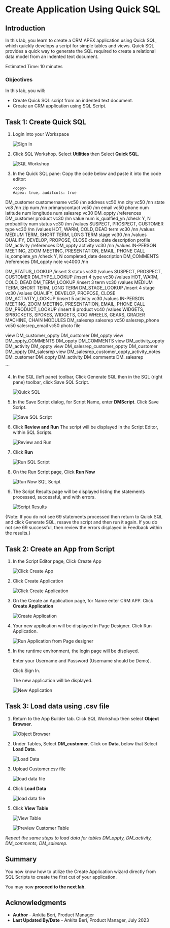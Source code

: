 # Create Application Using Quick SQL

## Introduction

In this lab, you learn to create a CRM APEX application using Quick SQL, which quickly develops a script for simple tables and views.
Quick SQL provides a quick way to generate the SQL required to create a relational data model from an indented text document.

Estimated Time: 10 minutes

### Objectives

In this lab, you will:
- Create Quick SQL script from an indented text document.
- Create an CRM application using SQL Script.

## Task 1: Create Quick SQL

1. Login into your Workspace

     ![Sign In](images/login.png " ")

2. Click SQL Workshop. Select **Utilities** then Select **Quick SQL**.

    ![SQL Workshop](images/sql-workshop.png " ")

3. In the Quick SQL pane:
   Copy the code below and paste it into the code editor:

   ```
   <copy>
   #apex: true, auditcols: true
DM_customer
 customername vc50 /nn
 address vc50 /nn
 city vc50 /nn
 state vc8 /nn
 zip num /nn
 primarycontact vc50 /nn
 email vc50
 phone num
 latitude num
 longitude num
 salesrep vc30
 DM_oppty /references DM_customer
     product vc30 /nn
     value num
     is_qualfied_yn /check Y, N
     probability num
     status vc30 /nn /values SUSPECT, PROSPECT, CUSTOMER
     type vc30 /nn /values HOT, WARM, COLD, DEAD
     term vc30 /nn /values MEDIUM TERM, SHORT TERM, LONG TERM
     stage vc30 /nn /values QUALIFY, DEVELOP, PROPOSE, CLOSE
     close_date
     description
     profile
     DM_activity /references DM_oppty
         activity vc30 /nn /values IN-PERSON MEETING, ZOOM MEETING, PRESENTATION, EMAIL, PHONE CALL
         is_complete_yn /check Y, N
         completed_date
         description
     DM_COMMENTS /references DM_oppty
        note vc4000 /nn

DM_STATUS_LOOKUP /insert 3
 status vc30 /values SUSPECT, PROSPECT, CUSTOMER
DM_TYPE_LOOKUP /insert 4
 type vc30 /values HOT, WARM, COLD, DEAD
DM_TERM_LOOKUP /insert 3
 term vc30 /values MEDIUM TERM, SHORT TERM, LONG TERM
DM_STAGE_LOOKUP /insert 4
 stage vc30 /values QUALIFY, DEVELOP, PROPOSE, CLOSE
DM_ACTIVITY_LOOKUP /insert 5
 activity vc30 /values IN-PERSON MEETING, ZOOM MEETING, PRESENTATION, EMAIL, PHONE CALL
DM_PRODUCT_LOOKUP /insert 8
 product vc40 /values WIDGETS, SPROCKETS, SPOKES, WIDGETS, COG WHEELS, GEARS, GRADER MACHINE, CHAIN MODULES
DM_salesrep
 salesrep vc50
 salesrep_phone vc50
 salesrep_email vc50
 photo file

view DM_customer_oppty DM_customer DM_oppty
view DM_oppty_COMMENTS DM_oppty DM_COMMENTS
view DM_activity_oppty DM_activity DM_oppty
view DM_salesrep_customer_oppty DM_customer DM_oppty DM_salesrep
view DM_salesrep_customer_oppty_activity_notes DM_customer DM_oppty DM_activity DM_comments DM_salesrep

  </copy>
  ```

4. In the SQL (left pane) toolbar, Click Generate SQL then in the SQL (right pane) toolbar, click Save SQL Script.

    ![Quick SQL](images/quick-sql-code.png " ")

5. In the Save Script dialog, for Script Name, enter **DMScript**. Click Save Script.

    ![Save SQL Script](images/save-script.png " ")

6. Click **Review and Run**
   The script will be displayed in the Script Editor, within SQL Scripts.

    ![Review and Run](images/review-and-run.png " ")

7. Click **Run**    

    ![Run SQL Script](images/quick-sql-run.png " ")

8. On the Run Script page, Click **Run Now**

    ![Run Now SQL Script](images/quick-sql-run-now.png " ")

9. The Script Results page will be displayed listing the statements processed, successful, and with errors.

    ![Script Results](images/quick-sql-successful.png " ")

  {Note: If you do not see 69 statements processed then return to Quick SQL and click Generate SQL, resave the script and then run it again. If you do not see 69 successful, then review the errors displayed in Feedback within the results.}

## Task 2: Create an App from Script

1. In the Script Editor page, Click Create App

     ![Click Create App](images/quick-sql-create-app.png " ")

2. Click Create Application

     ![Click Create Application](images/create-application.png " ")  

3. On the Create an Application page, for Name enter CRM APP.
   Click **Create Application**

     ![Create Application](images/create-an-application.png " ")

4. Your new application will be displayed in Page Designer.
   Click Run Application.  

    ![Run Application from Page designer](images/run-app.png " ")  

5. In the runtime environment, the login page will be displayed.

   Enter your Username and Password (Username should be Demo).

   Click Sign In.

   The new application will be displayed.  

    ![New Application](images/run-application.png " ")  

## Task 3: Load data using .csv file

1. Return to the App Builder tab. Click SQL Workshop then select **Object Browser**.

    ![Object Browser](images/object-browser.png " ")

2. Under Tables, Select **DM_customer**. Click on **Data**, below that Select **Load Data**.

    ![Load Data](images/cust-load-data.png " ")

3. Upload Customer.csv file

    ![load data file](images/load-data-file.png " ")

4. Click **Load Data**

    ![load data file](images/click-load-data.png " ")

5. Click **View Table**

    ![View Table](images/customer-view-table.png " ")

    ![Preview Customer Table](images/preview-cust-table.png " ")

 *Repeat the same steps to load data for tables DM_oppty, DM_activity, DM_comments, DM_salesrep.*



## Summary

You now know how to utilize the Create Application wizard directly from SQL Scripts to create the first cut of your application.

You may now **proceed to the next lab**.   

## Acknowledgments
   - **Author** - Ankita Beri, Product Manager
   - **Last Updated By/Date** - Ankita Beri, Product Manager, July 2023
